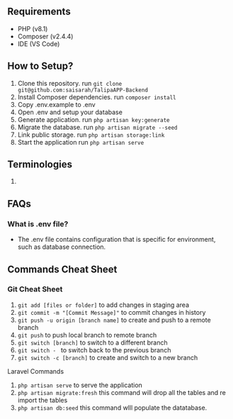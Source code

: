 ## Requirements
- PHP (v8.1)
- Composer (v2.4.4)
- IDE (VS Code)

## How to Setup?
1. Clone this repository. run `git clone git@github.com:saisarah/TalipaAPP-Backend`
2. Install Composer dependencies. run `composer install`
3. Copy .env.example to .env
4. Open .env and setup your database
5. Generate application. run `php artisan key:generate`
6. Migrate the database. run `php artisan migrate --seed`
7. Link public storage. run `php artisan storage:link`
8. Start the application run `php artisan serve`

## Terminologies
1. 

## FAQs

### What is .env file?
- The .env file contains configuration that is specific for environment, such as database connection.

## Commands Cheat Sheet

### Git Cheat Sheet

1. `git add [files or folder]` to add changes in staging area
2. `git commit -m "[Commit Message]"` to commit changes in history
3. `git push -u origin [branch name]` to create and push to a remote branch
4. `git push` to push local branch to remote branch
5. `git switch [branch]` to switch to a different branch
6. `git switch - `  to switch back to the previous branch
7. `git switch -c [branch]` to create and switch to a new branch

Laravel Commands

1. `php artisan serve` to serve the application
2. `php artisan migrate:fresh` this command will drop all the tables and re import the tables
3. `php artisan db:seed` this command wlll populate the datatabase.
